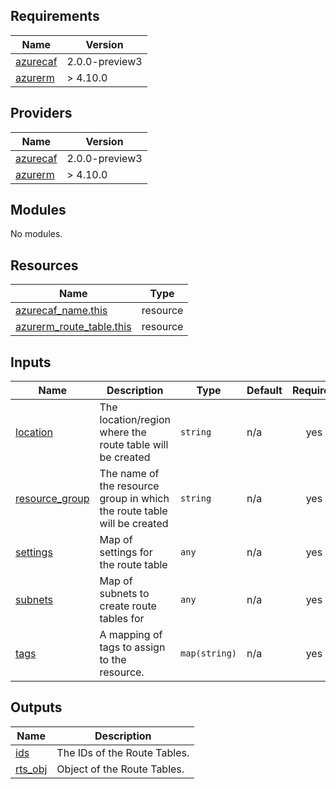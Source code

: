 <!-- BEGIN_TF_DOCS -->
## Requirements

| Name | Version |
|------|---------|
| <a name="requirement_azurecaf"></a> [azurecaf](#requirement\_azurecaf) | 2.0.0-preview3 |
| <a name="requirement_azurerm"></a> [azurerm](#requirement\_azurerm) | > 4.10.0 |

## Providers

| Name | Version |
|------|---------|
| <a name="provider_azurecaf"></a> [azurecaf](#provider\_azurecaf) | 2.0.0-preview3 |
| <a name="provider_azurerm"></a> [azurerm](#provider\_azurerm) | > 4.10.0 |

## Modules

No modules.

## Resources

| Name | Type |
|------|------|
| [azurecaf_name.this](https://registry.terraform.io/providers/aztfmod/azurecaf/2.0.0-preview3/docs/resources/name) | resource |
| [azurerm_route_table.this](https://registry.terraform.io/providers/hashicorp/azurerm/latest/docs/resources/route_table) | resource |

## Inputs

| Name | Description | Type | Default | Required |
|------|-------------|------|---------|:--------:|
| <a name="input_location"></a> [location](#input\_location) | The location/region where the route table will be created | `string` | n/a | yes |
| <a name="input_resource_group"></a> [resource\_group](#input\_resource\_group) | The name of the resource group in which the route table will be created | `string` | n/a | yes |
| <a name="input_settings"></a> [settings](#input\_settings) | Map of settings for the route table | `any` | n/a | yes |
| <a name="input_subnets"></a> [subnets](#input\_subnets) | Map of subnets to create route tables for | `any` | n/a | yes |
| <a name="input_tags"></a> [tags](#input\_tags) | A mapping of tags to assign to the resource. | `map(string)` | n/a | yes |

## Outputs

| Name | Description |
|------|-------------|
| <a name="output_ids"></a> [ids](#output\_ids) | The IDs of the Route Tables. |
| <a name="output_rts_obj"></a> [rts\_obj](#output\_rts\_obj) | Object of the Route Tables. |
<!-- END_TF_DOCS -->